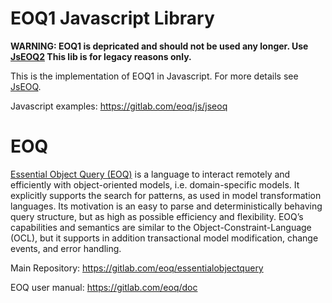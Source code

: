 # EOQ1 Javascript Library

**WARNING: EOQ1 is depricated and should not be used any longer. Use [JsEOQ2](https://gitlab.com/eoq/js/eoq2) This lib is for legacy reasons only.**

This is the implementation of EOQ1 in Javascript. For more details see [JsEOQ](https://gitlab.com/eoq/js/jseoq).

Javascript examples: https://gitlab.com/eoq/js/jseoq

# EOQ

[Essential Object Query (EOQ)](https://gitlab.com/eoq/essentialobjectquery) is a language to interact remotely and efficiently with object-oriented models, i.e. domain-specific models. It explicitly supports the search for patterns, as used in model transformation languages. Its motivation is an easy to parse and deterministically behaving query structure, but as high as possible efficiency and flexibility. EOQ’s capabilities and semantics are similar to the Object-Constraint-Language (OCL), but it supports in addition transactional model modification, change events, and error handling.  

Main Repository: https://gitlab.com/eoq/essentialobjectquery

EOQ user manual: https://gitlab.com/eoq/doc 


